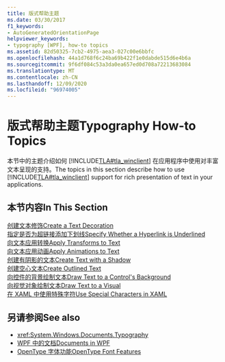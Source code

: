 ```yaml
---
title: 版式帮助主题
ms.date: 03/30/2017
f1_keywords:
- AutoGeneratedOrientationPage
helpviewer_keywords:
- typography [WPF], how-to topics
ms.assetid: 82d50325-7cb2-4975-aea3-027c00e6bbfc
ms.openlocfilehash: 44a1d768f6c24ba69b422f1e0dabde515d6e4b6a
ms.sourcegitcommit: 9f6df084c53a3da0ea657ed0d708a72213683084
ms.translationtype: MT
ms.contentlocale: zh-CN
ms.lasthandoff: 12/09/2020
ms.locfileid: "96974005"
---
```

# <a name="typography-how-to-topics"></a><span data-ttu-id="f5be1-102">版式帮助主题</span><span class="sxs-lookup"><span data-stu-id="f5be1-102">Typography How-to Topics</span></span>
<span data-ttu-id="f5be1-103">本节中的主题介绍如何 [!INCLUDE[TLA#tla_winclient](../../../includes/tlasharptla-winclient-md.md)] 在应用程序中使用对丰富文本呈现的支持。</span><span class="sxs-lookup"><span data-stu-id="f5be1-103">The topics in this section describe how to use [!INCLUDE[TLA#tla_winclient](../../../includes/tlasharptla-winclient-md.md)] support for rich presentation of text in your applications.</span></span>  
  
## <a name="in-this-section"></a><span data-ttu-id="f5be1-104">本节内容</span><span class="sxs-lookup"><span data-stu-id="f5be1-104">In This Section</span></span>  
 [<span data-ttu-id="f5be1-105">创建文本修饰</span><span class="sxs-lookup"><span data-stu-id="f5be1-105">Create a Text Decoration</span></span>](how-to-create-a-text-decoration.md)  
 [<span data-ttu-id="f5be1-106">指定是否为超链接添加下划线</span><span class="sxs-lookup"><span data-stu-id="f5be1-106">Specify Whether a Hyperlink is Underlined</span></span>](how-to-specify-whether-a-hyperlink-is-underlined.md)  
 [<span data-ttu-id="f5be1-107">向文本应用转换</span><span class="sxs-lookup"><span data-stu-id="f5be1-107">Apply Transforms to Text</span></span>](how-to-apply-transforms-to-text.md)  
 [<span data-ttu-id="f5be1-108">向文本应用动画</span><span class="sxs-lookup"><span data-stu-id="f5be1-108">Apply Animations to Text</span></span>](how-to-apply-animations-to-text.md)  
 [<span data-ttu-id="f5be1-109">创建有阴影的文本</span><span class="sxs-lookup"><span data-stu-id="f5be1-109">Create Text with a Shadow</span></span>](how-to-create-text-with-a-shadow.md)  
 [<span data-ttu-id="f5be1-110">创建空心文本</span><span class="sxs-lookup"><span data-stu-id="f5be1-110">Create Outlined Text</span></span>](how-to-create-outlined-text.md)  
 [<span data-ttu-id="f5be1-111">向控件的背景绘制文本</span><span class="sxs-lookup"><span data-stu-id="f5be1-111">Draw Text to a Control's Background</span></span>](how-to-draw-text-to-a-control-background.md)  
 [<span data-ttu-id="f5be1-112">向视觉对象绘制文本</span><span class="sxs-lookup"><span data-stu-id="f5be1-112">Draw Text to a Visual</span></span>](how-to-draw-text-to-a-visual.md)  
 [<span data-ttu-id="f5be1-113">在 XAML 中使用特殊字符</span><span class="sxs-lookup"><span data-stu-id="f5be1-113">Use Special Characters in XAML</span></span>](how-to-use-special-characters-in-xaml.md)  
  
## <a name="see-also"></a><span data-ttu-id="f5be1-114">另请参阅</span><span class="sxs-lookup"><span data-stu-id="f5be1-114">See also</span></span>

- <xref:System.Windows.Documents.Typography>
- [<span data-ttu-id="f5be1-115">WPF 中的文档</span><span class="sxs-lookup"><span data-stu-id="f5be1-115">Documents in WPF</span></span>](documents-in-wpf.md)
- [<span data-ttu-id="f5be1-116">OpenType 字体功能</span><span class="sxs-lookup"><span data-stu-id="f5be1-116">OpenType Font Features</span></span>](opentype-font-features.md)
